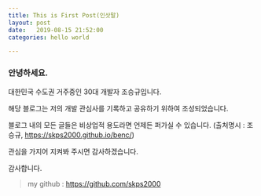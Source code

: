 ```yaml
---
title: This is First Post(인삿말)
layout: post
date:   2019-08-15 21:52:00
categories: hello world

---
```


### 안녕하세요. 

대한민국 수도권 거주중인 30대 개발자 조승규입니다.

해당 블로그는 저의 개발 관심사를 기록하고 공유하기 위하여 조성되었습니다.

블로그 내의 모든 글들은 비상업적 용도라면 언제든 퍼가실 수 있습니다. 
(출처명시 : 조승규, https://skps2000.github.io/benc/)

관심을 가지어 지켜봐 주시면 감사하겠습니다.

감사합니다.

> my github : https://github.com/skps2000 

